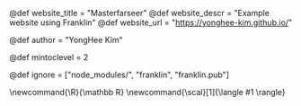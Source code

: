 <!--
Add here global page variables to use throughout your
website.
The website_* must be defined for the RSS to work
-->
@def website_title = "Masterfarseer"
@def website_descr = "Example website using Franklin"
@def website_url   = "https://yonghee-kim.github.io/"

@def author = "YongHee Kim"

@def mintoclevel = 2

<!--
Add here files or directories that should be ignored by Franklin, otherwise
these files might be copied and, if markdown, processed by Franklin which
you might not want. Indicate directories by ending the name with a `/`.
-->
@def ignore = ["node_modules/", "franklin", "franklin.pub"]

<!--
Add here global latex commands to use throughout your
pages. It can be math commands but does not need to be.
For instance:
* \newcommand{\phrase}{This is a long phrase to copy.}
-->
\newcommand{\R}{\mathbb R}
\newcommand{\scal}[1]{\langle #1 \rangle}
